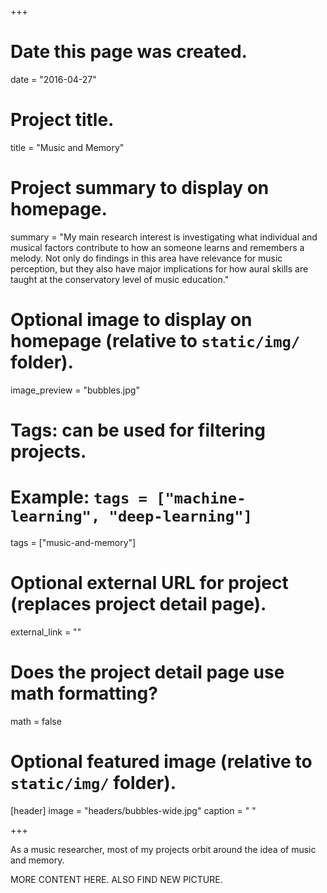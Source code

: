 +++
# Date this page was created.
date = "2016-04-27"

# Project title.
title = "Music and Memory"

# Project summary to display on homepage.
summary = "My main research interest is investigating what individual and musical factors contribute to how an someone learns and remembers a melody. Not only do findings in this area have relevance for music perception, but they also have major implications for how aural skills are taught at the conservatory level of music education."

# Optional image to display on homepage (relative to `static/img/` folder).
image_preview = "bubbles.jpg"

# Tags: can be used for filtering projects.
# Example: `tags = ["machine-learning", "deep-learning"]`
tags = ["music-and-memory"]

# Optional external URL for project (replaces project detail page).
external_link = ""

# Does the project detail page use math formatting?
math = false

# Optional featured image (relative to `static/img/` folder).
[header]
image = "headers/bubbles-wide.jpg"
caption = " "

+++

As a music researcher, most of my projects orbit around the idea of music and memory.

MORE CONTENT HERE. ALSO FIND NEW PICTURE. 
